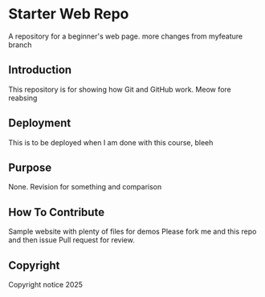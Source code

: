 # Starter Web Repo
A repository for a beginner's web page. more changes from myfeature branch

## Introduction
This repository is for showing how Git and GitHub work. Meow fore reabsing

## Deployment
This is to be deployed when I am done with this course, bleeh

## Purpose
None. Revision for something and comparison

## How To Contribute
Sample website with plenty of files for demos
Please fork me and this repo and then issue Pull request for review.
## Copyright
Copyright notice 2025